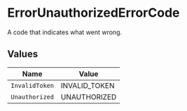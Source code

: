 # ErrorUnauthorizedErrorCode

A code that indicates what went wrong.


## Values

| Name           | Value          |
| -------------- | -------------- |
| `InvalidToken` | INVALID_TOKEN  |
| `Unauthorized` | UNAUTHORIZED   |